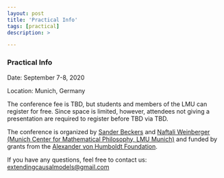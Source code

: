 ```yaml
---
layout: post
title: 'Practical Info'
tags: [practical]
description: >

---
```


### Practical Info

Date: September 7-8, 2020 

Location: Munich, Germany

The conference fee is TBD, but students and members of the LMU can register for free. Since space is limited, however, attendees not giving a presentation are required to register before TBD via TBD.

The conference is organized by [Sander Beckers](https://sanderbeckers.github.io/website/about/) and [Naftali Weinberger](https://sites.google.com/site/naftaliweinberger/) [(Munich Center for Mathematical Philosophy, LMU Munich)](https://www.mcmp.philosophie.uni-muenchen.de) and funded by grants from the [Alexander von Humboldt Foundation](http://www.humboldt-foundation.de).

If you have any questions, feel free to contact us:  <a href="mailto:extendingcausalmodels@gmail.com?Subject=Question%20Regarding%20Conference" target="_top">extendingcausalmodels@gmail.com</a>


